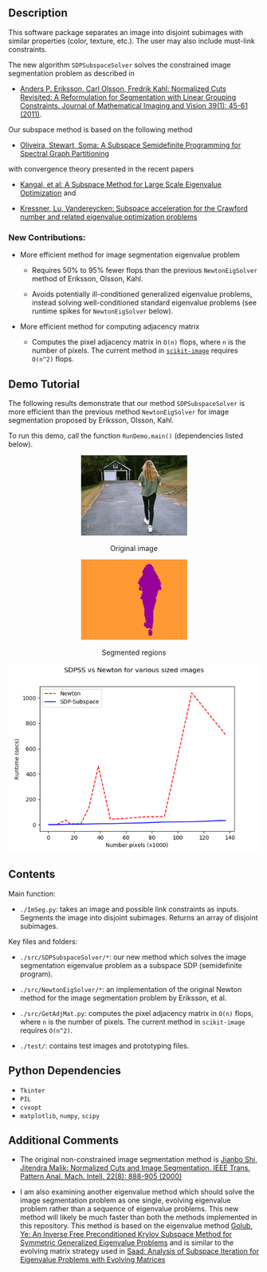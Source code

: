 Description
-----------
This software package separates an image into disjoint subimages with similar properties (color, texture, etc.). The user may also include must-link constraints.

The new algorithm `SDPSubspaceSolver` solves the constrained image segmentation problem as described in 

* [Anders P. Eriksson, Carl Olsson, Fredrik Kahl:
Normalized Cuts Revisited: A Reformulation for Segmentation with Linear Grouping Constraints. Journal of Mathematical Imaging and Vision 39(1): 45-61 (2011)](http://www2.maths.lth.se/vision/publdb/reports/pdf/eriksson-olsson-etal-jmiv-10.pdf).  

Our subspace method is based on the following method 

* [Oliveira, Stewart, Soma: A Subspace Semidefinite Programming for Spectral Graph Partitioning](https://homepage.cs.uiowa.edu/~oliveira/PAPER2/oliveira-stew-soma-LNCS2329-02.pdf) 

with convergence theory presented in the recent papers

* [Kangal, et al: A Subspace Method for Large Scale Eigenvalue Optimization](https://arxiv.org/abs/1508.04214) and 

* [Kressner, Lu, Vandereycken: Subspace acceleration for the Crawford number and related eigenvalue optimization problems](http://sma.epfl.ch/~anchpcommon/publications/crawford_preprint.pdf)


### New Contributions:

* More efficient method for image segmentation eigenvalue problem

   * Requires 50% to 95% fewer flops than the previous `NewtonEigSolver` method of Eriksson, Olsson, Kahl.

   * Avoids potentially ill-conditioned generalized eigenvalue problems, instead solving well-conditioned standard eigenvalue problems (see runtime spikes for `NewtonEigSolver` below).

* More efficient method for computing adjacency matrix

   * Computes the pixel adjacency matrix in `O(n)` flops, where `n` is the number of pixels.  The current method in [`scikit-image`](https://github.com/scikit-image/scikit-image/blob/master/skimage/future/graph/rag.py) requires `O(n^2)` flops.


Demo Tutorial
-------------

The following results demonstrate that our method `SDPSubspaceSolver` is more efficient than the previous method `NewtonEigSolver` for image segmentation proposed by Eriksson, Olsson, Kahl.

To run this demo, call the function `RunDemo.main()` (dependencies listed below). 

<p align="center"> 
<img src="person_walking_small.jpg">
</p>
<p align="center">
Original image
</p>

<p align="center">
<img src="person_walking_seg.png">
</p>
<p align="center">
Segmented regions
</p>


<p align="center">
<img src="demo_fig1.png">
</p>
<p align="center">
</p>





Contents
--------

Main function:

* `./ImSeg.py`: takes an image and possible link constraints as inputs. Segments the image into disjoint subimages. Returns an array of disjoint subimages.

Key files and folders:

* `./src/SDPSubspaceSolver/*`: our new method which solves the image segmentation eigenvalue problem as a subspace SDP (semidefinite program).  

* `./src/NewtonEigSolver/*`: an implementation of the original Newton method for the image segmentation problem by Eriksson, et al.

* `./src/GetAdjMat.py`: computes the pixel adjacency matrix in `O(n)` flops, where `n` is the number of pixels.  The current method in `scikit-image` requires `O(n^2)`.

* `./test/`: contains test images and prototyping files.


Python Dependencies
-------------------
* `Tkinter`
* `PIL`
* `cvxopt`
* `matplotlib`, `numpy`, `scipy`


Additional Comments
-------------------

* The original non-constrained image segmentation method is [Jianbo Shi, Jitendra Malik:
Normalized Cuts and Image Segmentation. IEEE Trans. Pattern Anal. Mach. Intell. 22(8): 888-905 (2000)](https://www2.eecs.berkeley.edu/Research/Projects/CS/vision/grouping/papers/sm_pami00.pdf)

* I am also examining another eigenvalue method which should solve the image segmentation problem as one single, evolving eigenvalue problem rather than a sequence of eigenvalue problems.  This new method will likely be much faster than both the methods implemented in this repository.  This method is based on the eigenvalue method [Golub, Ye: An Inverse Free Preconditioned Krylov Subspace Method for Symmetric Generalized Eigenvalue Problems](https://epubs.siam.org/doi/abs/10.1137/S1064827500382579) and is similar to the evolving matrix strategy used in [Saad: Analysis of Subspace Iteration for Eigenvalue Problems with Evolving Matrices](https://www-users.cs.umn.edu/~saad/PDF/ys-2014-1.pdf)


